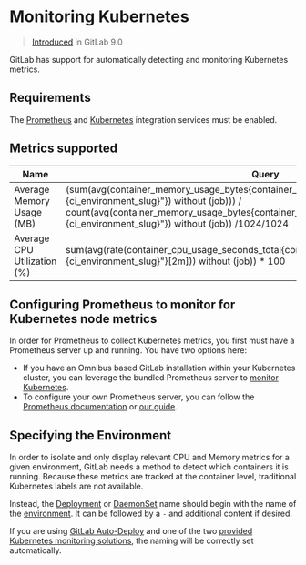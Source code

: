 # Monitoring Kubernetes

> [Introduced](https://gitlab.com/gitlab-org/gitlab-ce/merge_requests/8935) in GitLab 9.0

GitLab has support for automatically detecting and monitoring Kubernetes metrics.

## Requirements

The [Prometheus](../prometheus.md) and [Kubernetes](../kubernetes.md)
integration services must be enabled.

## Metrics supported

| Name | Query |
| ---- | ----- |
| Average Memory Usage (MB) | (sum(avg(container_memory_usage_bytes{container_name!="POD",environment="%{ci_environment_slug}"}) without (job))) / count(avg(container_memory_usage_bytes{container_name!="POD",environment="%{ci_environment_slug}"}) without (job)) /1024/1024 |
| Average CPU Utilization (%) | sum(avg(rate(container_cpu_usage_seconds_total{container_name!="POD",environment="%{ci_environment_slug}"}[2m])) without (job)) * 100 |

## Configuring Prometheus to monitor for Kubernetes node metrics

In order for Prometheus to collect Kubernetes metrics, you first must have a
Prometheus server up and running. You have two options here:

- If you have an Omnibus based GitLab installation within your Kubernetes cluster, you can leverage the bundled Prometheus server to [monitor Kubernetes](../../../../administration/monitoring/prometheus/index.md#configuring-prometheus-to-monitor-kubernetes).
- To configure your own Prometheus server, you can follow the [Prometheus documentation](https://prometheus.io/docs/introduction/overview/) or [our guide](../../../../administration/monitoring/prometheus/index.md#configuring-your-own-prometheus-server-within-kubernetes).

## Specifying the Environment

In order to isolate and only display relevant CPU and Memory metrics for a given environment, GitLab needs a method to detect which containers it is running. Because these metrics are tracked at the container level, traditional Kubernetes labels are not available.

Instead, the [Deployment](https://kubernetes.io/docs/concepts/workloads/controllers/deployment/) or [DaemonSet](https://kubernetes.io/docs/concepts/workloads/controllers/daemonset/) name should begin with the name of the [environment](../../../../ci/environments.md). It can be followed by a `-` and additional content if desired.

If you are using [GitLab Auto-Deploy](../../../../ci/autodeploy/index.md) and one of the two [provided Kubernetes monitoring solutions](../prometheus.md#getting-started-with-prometheus-monitoring), the naming will be correctly set automatically.
